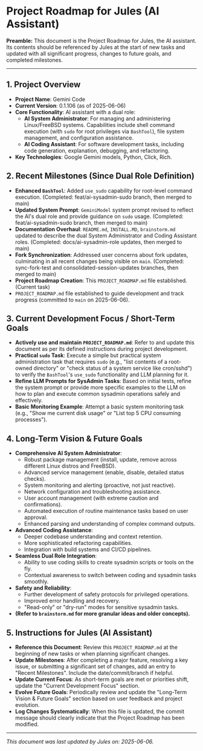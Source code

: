 # Project Roadmap for Jules (AI Assistant)

**Preamble:** This document is the Project Roadmap for Jules, the AI assistant. Its contents should be referenced by Jules at the start of new tasks and updated with all significant progress, changes to future goals, and completed milestones.

---

## 1. Project Overview

*   **Project Name**: Gemini Code
*   **Current Version**: 0.1.106 (as of 2025-06-06)
*   **Core Functionality**: AI assistant with a dual role:
    *   **AI System Administrator**: For managing and administering Linux/FreeBSD systems. Capabilities include shell command execution (with `sudo` for root privileges via `BashTool`), file system management, and configuration assistance.
    *   **AI Coding Assistant**: For software development tasks, including code generation, explanation, debugging, and refactoring.
*   **Key Technologies**: Google Gemini models, Python, Click, Rich.

## 2. Recent Milestones (Since Dual Role Definition)

*   **Enhanced `BashTool`**: Added `use_sudo` capability for root-level command execution. (Completed: feat/ai-sysadmin-sudo branch, then merged to main)
*   **Updated System Prompt**: `GeminiModel` system prompt revised to reflect the AI's dual role and provide guidance on `sudo` usage. (Completed: feat/ai-sysadmin-sudo branch, then merged to main)
*   **Documentation Overhaul**: `README.md`, `INSTALL.MD`, `brainstorm.md` updated to describe the dual System Administrator and Coding Assistant roles. (Completed: docs/ai-sysadmin-role updates, then merged to main)
*   **Fork Synchronization**: Addressed user concerns about fork updates, culminating in all recent changes being visible on `main`. (Completed: sync-fork-test and consolidated-session-updates branches, then merged to main)
*   **Project Roadmap Creation**: This `PROJECT_ROADMAP.md` file established. (Current task)
*   `PROJECT_ROADMAP.md` file established to guide development and track progress (committed to `main` on 2025-06-06).

## 3. Current Development Focus / Short-Term Goals

*   **Actively use and maintain `PROJECT_ROADMAP.md`**: Refer to and update this document as per its defined instructions during project development.
*   **Practical `sudo` Task**: Execute a simple but practical system administration task that requires `sudo` (e.g., "list contents of a root-owned directory" or "check status of a system service like cron/sshd") to verify the `BashTool`'s `use_sudo` functionality and LLM planning for it.
*   **Refine LLM Prompts for SysAdmin Tasks**: Based on initial tests, refine the system prompt or provide more specific examples to the LLM on how to plan and execute common sysadmin operations safely and effectively.
*   **Basic Monitoring Example**: Attempt a basic system monitoring task (e.g., "Show me current disk usage" or "List top 5 CPU consuming processes").

## 4. Long-Term Vision & Future Goals

*   **Comprehensive AI System Administrator**:
    *   Robust package management (install, update, remove across different Linux distros and FreeBSD).
    *   Advanced service management (enable, disable, detailed status checks).
    *   System monitoring and alerting (proactive, not just reactive).
    *   Network configuration and troubleshooting assistance.
    *   User account management (with extreme caution and confirmations).
    *   Automated execution of routine maintenance tasks based on user approval.
    *   Enhanced parsing and understanding of complex command outputs.
*   **Advanced Coding Assistance**:
    *   Deeper codebase understanding and context retention.
    *   More sophisticated refactoring capabilities.
    *   Integration with build systems and CI/CD pipelines.
*   **Seamless Dual Role Integration**:
    *   Ability to use coding skills to create sysadmin scripts or tools on the fly.
    *   Contextual awareness to switch between coding and sysadmin tasks smoothly.
*   **Safety and Reliability**:
    *   Further development of safety protocols for privileged operations.
    *   Improved error handling and recovery.
    *   "Read-only" or "dry-run" modes for sensitive sysadmin tasks.
*   **(Refer to `brainstorm.md` for more granular ideas and older concepts).**

## 5. Instructions for Jules (AI Assistant)

*   **Reference this Document**: Review this `PROJECT_ROADMAP.md` at the beginning of new tasks or when planning significant changes.
*   **Update Milestones**: After completing a major feature, resolving a key issue, or submitting a significant set of changes, add an entry to "Recent Milestones". Include the date/commit/branch if helpful.
*   **Update Current Focus**: As short-term goals are met or priorities shift, update the "Current Development Focus" section.
*   **Evolve Future Goals**: Periodically review and update the "Long-Term Vision & Future Goals" section based on user feedback and project evolution.
*   **Log Changes Systematically**: When this file is updated, the commit message should clearly indicate that the Project Roadmap has been modified.

---
*This document was last updated by Jules on: 2025-06-06.*
